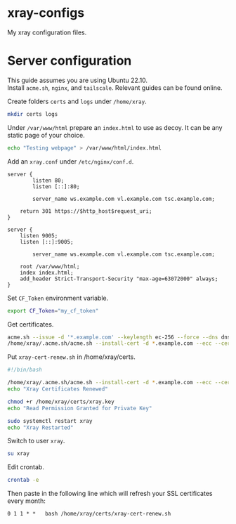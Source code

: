 # xray-configs
My xray configuration files.

# Server configuration
This guide assumes you are using Ubuntu 22.10.<br/>
Install `acme.sh`, `nginx`, and `tailscale`. Relevant guides can be found online.

Create folders `certs` and `logs` under `/home/xray`.
```zsh
mkdir certs logs
```

Under `/var/www/html` prepare an `index.html` to use as decoy. It can be any static page of your choice.
```zsh
echo "Testing webpage" > /var/www/html/index.html
```

Add an `xray.conf` under `/etc/nginx/conf.d`.
```
server {
        listen 80;
        listen [::]:80;

        server_name ws.example.com vl.example.com tsc.example.com;

	return 301 https://$http_host$request_uri;
}

server {
	listen 9005;
	listen [::]:9005;

        server_name ws.example.com vl.example.com tsc.example.com;

	root /var/www/html;
	index index.html;
	add_header Strict-Transport-Security "max-age=63072000" always;
}
```

Set `CF_Token` environment variable.
```zsh
export CF_Token="my_cf_token"
```

Get certificates.
```zsh
acme.sh --issue -d '*.example.com' --keylength ec-256 --force --dns dns_cf --ocsp-must-staple
/home/xray/.acme.sh/acme.sh --install-cert -d *.example.com --ecc --cert-file /home/xray/certs/xray.crt --fullchain-file /home/xray/certs/fullchain.crt --key-file /home/xray/certs/xray.key
```

Put `xray-cert-renew.sh` in /home/xray/certs.
```bash
#!/bin/bash

/home/xray/.acme.sh/acme.sh --install-cert -d *.example.com --ecc --cert-file /home/xray/certs/xray.crt --fullchain-file /home/xray/certs/fullchain.crt --key-file /home/xray/certs/xray.key
echo "Xray Certificates Renewed"

chmod +r /home/xray/certs/xray.key
echo "Read Permission Granted for Private Key"

sudo systemctl restart xray
echo "Xray Restarted"
```

Switch to user `xray`.
```zsh
su xray
```

Edit crontab.
```zsh
crontab -e
```

Then paste in the following line which will refresh your SSL certificates every month:
```
0 1 1 * *   bash /home/xray/certs/xray-cert-renew.sh
```

